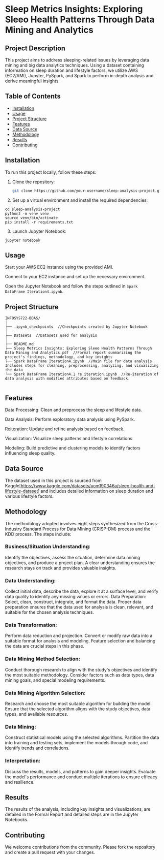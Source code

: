 # Sleep Metrics Insights: Exploring Sleeo Health Patterns Through Data Mining and Analytics

## Project Description
This project aims to address sleeping-related issues by leveraging data mining and big data analytics techniques. Using a dataset containing information on sleep duration and lifestyle factors, we utilize AWS (EC2/AMI), Jupyter, PySpark, and Spark to perform in-depth analysis and derive meaningful insights.

## Table of Contents
- [Installation](#installation)
- [Usage](#usage)
- [Project Structure](#project-structure)
- [Features](#features)
- [Data Source](#data-source)
- [Methodology](#methodology)
- [Results](#results)
- [Contributing](#contributing)


## Installation
To run this project locally, follow these steps:

1. Clone the repository:
   ```bash
   git clone https://github.com/your-username/sleep-analysis-project.git

2. Set up a virtual environment and install the required dependencies:

```
cd sleep-analysis-project
python3 -m venv venv
source venv/bin/activate
pip install -r requirements.txt
```

3. Launch Jupyter Notebook:

```
jupyter notebook
```

## Usage

Start your AWS EC2 instance using the provided AMI.

Connect to your EC2 instance and set up the necessary environment.

Open the Jupyter Notebook and follow the steps outlined in `Spark DataFrame Iteration4.ipynb`.

## Project Structure

```
INFOSYS722-BDAS/
│
├── .ipynb_checkpoints  //Checkpoints created by Jupyter Notebook
│
├── Datasets  //Datasets used for analysis
│
├── README.md
├── Sleep Metrics Insights: Exploring Sleeo Health Patterns Through Data Mining and Analytics.pdf  //Formal report summarizing the project's findings, methodology, and key insights
├── Spark DataFrame Iteration4.ipynb  //Main file for data analysis. Includes steps for cleaning, preprocessing, analyzing, and visualizing the data
└── Spark DataFrame Iteration4.1 re iteration.ipynb  //Re-iteration of data analysis with modified attributes based on feedback.
 
```

## Features
Data Processing: Clean and preprocess the sleep and lifestyle data.

Data Analysis: Perform exploratory data analysis using PySpark.

Reiteration: Update and refine analysis based on feedback.

Visualization: Visualize sleep patterns and lifestyle correlations.

Modeling: Build predictive and clustering models to identify factors influencing sleep quality.

## Data Source
The dataset used in this project is sourced from Kaggle[https://www.kaggle.com/datasets/uom190346a/sleep-health-and-lifestyle-dataset] and includes detailed information on sleep duration and various lifestyle factors.

## Methodology
The methodology adopted involves eight steps synthesized from the Cross-Industry Standard Process for Data Mining (CRISP-DM) process and the KDD process. The steps include:

### Business/Situation Understanding: 
Identify the objectives, assess the situation, determine data mining objectives, and produce a project plan. A clear understanding ensures the research stays on track and provides valuable insights.

### Data Understanding: 
Collect initial data, describe the data, explore it at a surface level, and verify data quality to identify any missing values or errors.
Data Preparation: Select, clean, construct, integrate, and format the data. Proper data preparation ensures that the data used for analysis is clean, relevant, and suitable for the chosen analysis techniques.
### Data Transformation: 
Perform data reduction and projection. Convert or modify raw data into a suitable format for analysis and modeling. Feature selection and balancing the data are crucial steps in this phase.
### Data Mining Method Selection: 
Conduct thorough research to align with the study's objectives and identify the most suitable methodology. Consider factors such as data types, data mining goals, and special modeling requirements.
### Data Mining Algorithm Selection: 
Research and choose the most suitable algorithm for building the model. Ensure that the selected algorithm aligns with the study objectives, data types, and available resources.
### Data Mining: 
Construct statistical models using the selected algorithms. Partition the data into training and testing sets, implement the models through code, and identify trends and correlations.
### Interpretation: 
Discuss the results, models, and patterns to gain deeper insights. Evaluate the model's performance and conduct multiple iterations to ensure efficacy and resilience.

## Results
The results of the analysis, including key insights and visualizations, are detailed in the Formal Report and detailed steps are in the Jupyter Notebooks.

## Contributing
We welcome contributions from the community. Please fork the repository and create a pull request with your changes.









